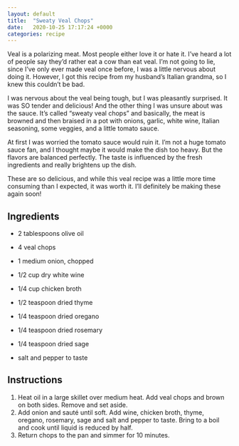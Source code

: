 ```yaml
---
layout: default
title:  "Sweaty Veal Chops"
date:   2020-10-25 17:17:24 +0000
categories: recipe
---
```

Veal is a polarizing meat. Most people either love it or hate it. I’ve heard a lot of people say they’d rather eat a cow than eat veal. I’m not going to lie, since I’ve only ever made veal once before, I was a little nervous about doing it. However, I got this recipe from my husband’s Italian grandma, so I knew this couldn’t be bad.

I was nervous about the veal being tough, but I was pleasantly surprised. It was SO tender and delicious! And the other thing I was unsure about was the sauce. It’s called “sweaty veal chops” and basically, the meat is browned and then braised in a pot with onions, garlic, white wine, Italian seasoning, some veggies, and a little tomato sauce.

At first I was worried the tomato sauce would ruin it. I’m not a huge tomato sauce fan, and I thought maybe it would make the dish too heavy. But the flavors are balanced perfectly. The taste is influenced by the fresh ingredients and really brightens up the dish.

These are so delicious, and while this veal recipe was a little more time consuming than I expected, it was worth it. I’ll definitely be making these again soon!


## Ingredients

- 2 tablespoons olive oil
- 4 veal chops

- 1 medium onion, chopped

- 1/2 cup dry white wine

- 1/4 cup chicken broth

- 1/2 teaspoon dried thyme

- 1/4 teaspoon dried oregano

- 1/4 teaspoon dried rosemary

- 1/4 teaspoon dried sage

- salt and pepper to taste


## Instructions

1. Heat oil in a large skillet over medium heat. Add veal chops and brown on both sides. Remove and set aside.
2. Add onion and sauté until soft. Add wine, chicken broth, thyme, oregano, rosemary, sage and salt and pepper to taste. Bring to a boil and cook until liquid is reduced by half.
3. Return chops to the pan and simmer for 10 minutes.

